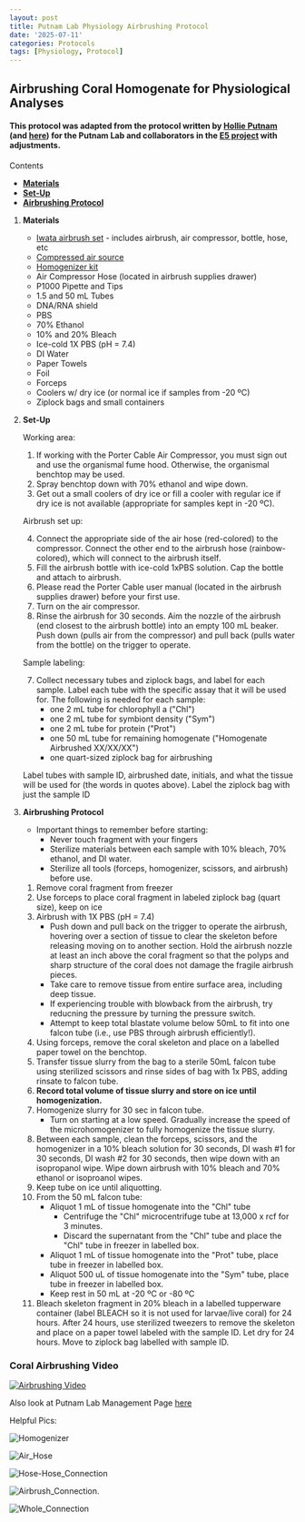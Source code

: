 ```yaml
---
layout: post
title: Putnam Lab Physiology Airbrushing Protocol
date: '2025-07-11'
categories: Protocols
tags: [Physiology, Protocol]
---
```


## Airbrushing Coral Homogenate for Physiological Analyses

#### This protocol was adapted from the protocol written by [Hollie Putnam](https://github.com/urol-e5/protocols/blob/master/2020-01-01-Airbrushing.md) (and [here](https://hputnam.github.io/Putnam_Lab_Notebook/Coral_Tissue_Removal_protocol/)) for the Putnam Lab and collaborators in the [E5 project](https://e5coral.org/) with adjustments.

Contents  
- [**Materials**](#Materials)  
- [**Set-Up**](#Set-Up)  
- [**Airbrushing Protocol**](#Airbrushing-Protocol)
 
1. <a name="Materials"></a> **Materials**
	- [Iwata airbrush set](https://www.amazon.com/Iwata-Medea-Eclipse-Action-ECL-2000/dp/B000R3C3SM/ref=sxts_b2b_sx_reorder?crid=2TKH5LNCIVIKE&cv_ct_cx=iwata+airbrush&keywords=iwata+airbrush&pd_rd_i=B000R3C3SM&pd_rd_r=0e38e09c-5389-47ca-9134-5c4e7d5ed552&pd_rd_w=LCb6v&pd_rd_wg=2o16O&pf_rd_p=a7bfb983-e674-4caa-917b-596cc469ad1f&pf_rd_r=3E5B1CZB6TK1WATTFG6X&qid=1577948043&sprefix=iwata%2Caps%2C315) - includes airbrush, air compressor, bottle, hose, etc
	- 	[Compressed air source](https://www.amazon.com/PORTER-CABLE-Compressor-6-Gallon-Oil-Free-C2002-ECOM/dp/B09BXYP2R9/ref=sr_1_8?crid=2S08HUNHB7PVN&dib=eyJ2IjoiMSJ9.d7y4hA0xYhWOPbgnqLUUrlRiRJpF-FxKBjWOHmwOGCchDfkJ74sqEpRiVnom8iweWhbatQZxo_0W5YCY-Dpd98o45CYHU54uk63InyZHWO_HnpQ6vIFaim8oXgZcDxDV0uO2Zku7VA0X_47as3HDy5s7F_DGic6p_T69GgrdSocWOYv-C8IEt9ShpLqkWy1GuBz1n2Q7pfeqy2TC3kORrH2uYPIMAHE3Y1TIEEjJrLr4ypu_lAI28FYuFlZWR17AwsRmFYMbdrmUMRjYjuaSC61DhhSvCjyjyqu7KcbGwiI.ozAL4LO5_fqT6D6NBj0tegOkSCHTGbmsZbov8-4T-v4&dib_tag=se&keywords=porter%2Bcable%2Bair%2Bcompressor%2B20v&qid=1752247285&sprefix=porter%2Bcable%2Bair%2B%2Caps%2C81&sr=8-8&th=1)
	- [Homogenizer kit](https://www.amazon.com/BTOUWIND-Homogenizer-Adjustable-8000-22000-Emulsifier/dp/B0D58G647K/ref=asc_df_B0D58G647K?mcid=93a70dadcd6e343fbf363579dc6be4e8&hvocijid=9449910390787469566-B0D58G647K-&hvexpln=73&tag=hyprod-20&linkCode=df0&hvadid=721245378154&hvpos=&hvnetw=g&hvrand=9449910390787469566&hvpone=&hvptwo=&hvqmt=&hvdev=c&hvdvcmdl=&hvlocint=&hvlocphy=9002225&hvtargid=pla-2281435177578&psc=1)
	- Air Compressor Hose (located in airbrush supplies drawer)
	- P1000 Pipette and Tips 
	- 1.5 and 50 mL Tubes 
	- DNA/RNA shield 
	- PBS
	- 70% Ethanol 
	- 10% and 20% Bleach
	- Ice-cold 1X PBS (pH = 7.4)
	- DI Water 
	- Paper Towels 
	- Foil
	- Forceps
	- Coolers w/ dry ice (or normal ice if samples from -20 ºC)
	- Ziplock bags and small containers 

2. <a name="Set-Up"></a> **Set-Up**

	Working area: 

	1. If working with the Porter Cable Air Compressor, you must sign out and use the organismal fume hood. Otherwise, the organismal benchtop may be used.
	2. Spray benchtop down with 70% ethanol and wipe down.
	3. Get out a small coolers of dry ice or fill a cooler with regular ice if dry ice is not available (appropriate for samples kept in -20 ºC).

	Airbrush set up: 

	4. Connect the appropriate side of the air hose (red-colored) to the compressor. Connect the other end to the airbrush hose (rainbow-colored), which will connect to the airbrush itself.
	5. Fill the airbrush bottle with ice-cold 1xPBS solution. Cap the bottle and attach to airbrush.
	6. Please read the Porter Cable user manual (located in the airbrush supplies drawer) before your first use.
	6. Turn on the air compressor.
	6. Rinse the airbrush for 30 seconds. Aim the nozzle of the airbrush (end closest to the airbrush bottle) into an empty 100 mL beaker. Push down (pulls air from the compressor) and pull back (pulls water from the bottle) on the trigger to operate. 

	Sample labeling: 

	7. Collect necessary tubes and ziplock bags, and label for each sample. Label each tube with the specific assay that it will be used for. The following is needed for each sample:
		- one 2 mL tube for chlorophyll a ("Chl")
		- one 2 mL tube for symbiont density ("Sym")
		- one 2 mL tube for protein ("Prot")
		- one 50 mL tube for remaining homogenate ("Homogenate Airbrushed XX/XX/XX") 
		- one quart-sized ziplock bag for airbrushing

	Label tubes with sample ID, airbrushed date, initials, and what the tissue will be used for (the words in quotes above). Label the ziplock bag with just the sample ID

3. <a name="Airbrushing-Protocol"></a> **Airbrushing Protocol**

	- Important things to remember before starting:
		- Never touch fragment with your fingers
		- Sterilize materials between each sample with 10% bleach, 70% ethanol, and DI water.
		- Sterilize all tools (forceps, homogenizer, scissors, and airbrush) before use.

	1. Remove coral fragment from freezer 
	2. Use forceps to place coral fragment in labeled ziplock bag (quart size), keep on ice
	3. Airbrush with 1X PBS (pH = 7.4) 
		- Push down and pull back on the trigger to operate the airbrush, hovering over a section of tissue to clear the skeleton before releasing moving on to another section. Hold the airbrush nozzle at least an inch above the coral fragment so that the polyps and sharp structure of the coral does not damage the fragile airbrush pieces. 
		- Take care to remove tissue from entire surface area, including deep tissue.
		- If experiencing trouble with blowback from the airbrush, try reducning the pressure by turning the pressure switch.
		- Attempt to keep total blastate volume below 50mL to fit into one falcon tube (i.e., use PBS through airbrush efficiently!). 
	4. Using forceps, remove the coral skeleton and place on a labelled paper towel on the benchtop. 
	5. Transfer tissue slurry from the bag to a sterile 50mL falcon tube using sterilized scissors and rinse sides of bag with 1x PBS, adding rinsate to falcon tube.
	6. **Record total volume of tissue slurry and store on ice until homogenization.**
	7. Homogenize slurry for 30 sec in falcon tube.
		- Turn on starting at a low speed. Gradually increase the speed of the microhomogenizer to fully homogenize the tissue slurry. 
	8. Between each sample, clean the forceps, scissors, and the homogenizer in a 10% bleach solution for 30 seconds, DI wash #1 for 30 seconds, DI wash #2 for 30 seconds, then wipe down with an isopropanol wipe. Wipe down airbrush with 10% bleach and 70% ethanol or isoproanol wipes.
	9. Keep tube on ice until aliquotting.
	10. From the 50 mL falcon tube: 
		- Aliquot 1 mL of tissue homogenate into the "Chl" tube
			- Centrifuge the "Chl" microcentrifuge tube at 13,000 x rcf for 3 minutes.
			- Discard the supernatant from the "Chl" tube and place the "Chl" tube in freezer in labelled box.
		- Aliquot 1 mL of tissue homogenate into the "Prot" tube, place tube in freezer in labelled box.
		- Aliquot 500 uL of tissue homogenate into the "Sym" tube, place tube in freezer in labelled box.
		- Keep rest in 50 mL at -20 ºC or -80 ºC
	11. Bleach skeleton fragment in 20% bleach in a labelled tupperware container (label BLEACH so it is not used for larvae/live coral) for 24 hours. After 24 hours, use sterilized tweezers to remove the skeleton and place on a paper towel labeled with the sample ID. Let dry for 24 hours. Move to ziplock bag labelled with sample ID.

### Coral Airbrushing Video 
[![Airbrushing Video](https://img.youtube.com/vi/tHlVRHVMQeQ/default.jpg)](https://www.youtube.com/watch?v=tHlVRHVMQeQ "Airbrushing Video")


Also look at Putnam Lab Management Page [here](https://github.com/Putnam-Lab/Lab_Management/tree/master/Lab_Resources/Physiology_Protocols)


Helpful Pics:

![Homogenizer](https://github.com/JoelHartery/Hartery_Putnam_Lab_Notebook/blob/master/images/IMG_9660.jpeg)

![Air_Hose](https://github.com/JoelHartery/Hartery_Putnam_Lab_Notebook/blob/master/images/IMG_9659.jpeg)

![Hose-Hose_Connection](https://github.com/JoelHartery/Hartery_Putnam_Lab_Notebook/blob/master/images/IMG_9658.jpeg)


![Airbrush_Connection](https://github.com/JoelHartery/Hartery_Putnam_Lab_Notebook/blob/master/images/IMG_9661.jpeg).

![Whole_Connection](https://github.com/JoelHartery/Hartery_Putnam_Lab_Notebook/blob/master/images/Image%20from%20iOS.jpg)